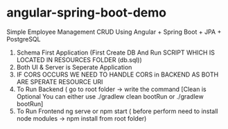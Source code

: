 # angular-spring-boot-demo

Simple Employee Management CRUD Using Angular + Spring Boot + JPA + PostgreSQL

1. Schema First Application (First Create DB And Run SCRIPT WHICH IS LOCATED IN RESOURCES FOLDER (db.sql))
2. Both UI & Server is Seperate Application
3. IF CORS OCCURS WE NEED TO HANDLE CORS in BACKEND AS BOTH ARE SPERATE RESOURCE URI
4. To Run Backend ( go to root folder -> write the command [Clean is Optional You can either use ./gradlew clean bootRun or ./gradlew bootRun]
5. To Run Frontend ng serve or npm start ( before perform need to install node modules -> npm install from root folder)

